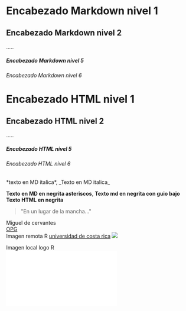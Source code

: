 # Encabezado Markdown nivel 1 
## Encabezado Markdown nivel 2
.....
##### Encabezado Markdown nivel 5
###### Encabezado Markdown nivel 6


<h1>Encabezado HTML nivel 1</h1>
<h2>Encabezado HTML nivel 2</h2>
.....
<h5>Encabezado HTML nivel 5</h5>
<h6>Encabezado HTML nivel 6</h6>
*texto en MD italica*, _Texto en MD italica_  

**Texto en MD en negrita asteriscos**, __Texto md en negrita con guio bajo__  
<strong>Texto HTML en negrita</strong>  
>"En un lugar de la mancha..."


Miguel de cervantes
\
[OPG](https://www.ogc.org/)
\
Imagen remota R
[universidad de costa rica](https://www.ucr.ac.cr/)
![](https://upload.wikimedia.org/wikipedia/commons/thumb/1/1b/R_logo.svg/724px-R_logo.svg.png)   



Imagen local logo R  
![](im.pgn)
